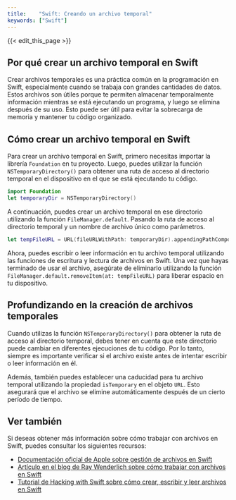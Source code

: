 ```yaml
---
title:    "Swift: Creando un archivo temporal"
keywords: ["Swift"]
---
```


{{< edit_this_page >}}

## Por qué crear un archivo temporal en Swift

Crear archivos temporales es una práctica común en la programación en Swift, especialmente cuando se trabaja con grandes cantidades de datos. Estos archivos son útiles porque te permiten almacenar temporalmente información mientras se está ejecutando un programa, y luego se elimina después de su uso. Esto puede ser útil para evitar la sobrecarga de memoria y mantener tu código organizado.

## Cómo crear un archivo temporal en Swift

Para crear un archivo temporal en Swift, primero necesitas importar la librería `Foundation` en tu proyecto. Luego, puedes utilizar la función `NSTemporaryDirectory()` para obtener una ruta de acceso al directorio temporal en el dispositivo en el que se está ejecutando tu código.

```Swift
import Foundation
let temporaryDir = NSTemporaryDirectory()
```

A continuación, puedes crear un archivo temporal en ese directorio utilizando la función `FileManager.default`. Pasando la ruta de acceso al directorio temporal y un nombre de archivo único como parámetros.

```Swift
let tempFileURL = URL(fileURLWithPath: temporaryDir).appendingPathComponent("miArchivoTemporal.txt")
```

Ahora, puedes escribir o leer información en tu archivo temporal utilizando las funciones de escritura y lectura de archivos en Swift. Una vez que hayas terminado de usar el archivo, asegúrate de eliminarlo utilizando la función `FileManager.default.removeItem(at: tempFileURL)` para liberar espacio en tu dispositivo.

## Profundizando en la creación de archivos temporales

Cuando utilizas la función `NSTemporaryDirectory()` para obtener la ruta de acceso al directorio temporal, debes tener en cuenta que este directorio puede cambiar en diferentes ejecuciones de tu código. Por lo tanto, siempre es importante verificar si el archivo existe antes de intentar escribir o leer información en él.

Además, también puedes establecer una caducidad para tu archivo temporal utilizando la propiedad `isTemporary` en el objeto `URL`. Esto asegurará que el archivo se elimine automáticamente después de un cierto período de tiempo.

## Ver también

Si deseas obtener más información sobre cómo trabajar con archivos en Swift, puedes consultar los siguientes recursos:

- [Documentación oficial de Apple sobre gestión de archivos en Swift](https://developer.apple.com/documentation/foundation/file_management)
- [Artículo en el blog de Ray Wenderlich sobre cómo trabajar con archivos en Swift](https://www.raywenderlich.com/276622-ios-files-and-folders-in-swift)
- [Tutorial de Hacking with Swift sobre cómo crear, escribir y leer archivos en Swift](https://www.hackingwithswift.com/read/12/2/writing-to-disk-nsdata)